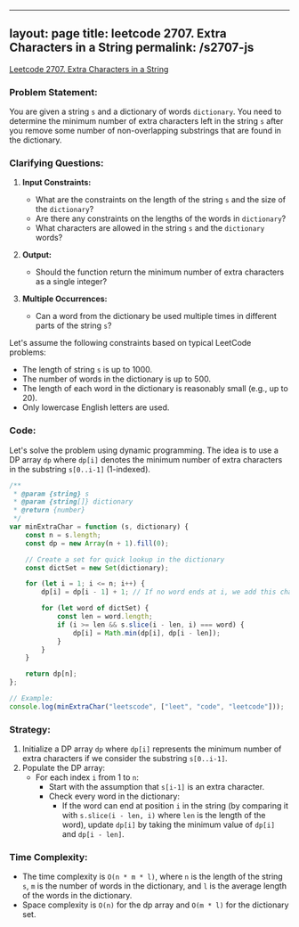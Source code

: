 
---
layout: page
title: leetcode 2707. Extra Characters in a String
permalink: /s2707-js
---
[Leetcode 2707. Extra Characters in a String](https://algoadvance.github.io/algoadvance/l2707)
### Problem Statement:
You are given a string `s` and a dictionary of words `dictionary`. You need to determine the minimum number of extra characters left in the string `s` after you remove some number of non-overlapping substrings that are found in the dictionary.

### Clarifying Questions:
1. **Input Constraints:**
    - What are the constraints on the length of the string `s` and the size of the `dictionary`?
    - Are there any constraints on the lengths of the words in `dictionary`?
    - What characters are allowed in the string `s` and the `dictionary` words?

2. **Output:**
    - Should the function return the minimum number of extra characters as a single integer?

3. **Multiple Occurrences:**
    - Can a word from the dictionary be used multiple times in different parts of the string `s`?

Let's assume the following constraints based on typical LeetCode problems:
- The length of string `s` is up to 1000.
- The number of words in the dictionary is up to 500.
- The length of each word in the dictionary is reasonably small (e.g., up to 20).
- Only lowercase English letters are used.

### Code:

Let's solve the problem using dynamic programming. The idea is to use a DP array `dp` where `dp[i]` denotes the minimum number of extra characters in the substring `s[0..i-1]` (1-indexed).

```javascript
/**
 * @param {string} s
 * @param {string[]} dictionary
 * @return {number}
 */
var minExtraChar = function (s, dictionary) {
    const n = s.length;
    const dp = new Array(n + 1).fill(0);

    // Create a set for quick lookup in the dictionary
    const dictSet = new Set(dictionary);

    for (let i = 1; i <= n; i++) {
        dp[i] = dp[i - 1] + 1; // If no word ends at i, we add this character as extra

        for (let word of dictSet) {
            const len = word.length;
            if (i >= len && s.slice(i - len, i) === word) {
                dp[i] = Math.min(dp[i], dp[i - len]);
            }
        }
    }

    return dp[n];
};

// Example:
console.log(minExtraChar("leetscode", ["leet", "code", "leetcode"]));  // Output: 1
```

### Strategy:
1. Initialize a DP array `dp` where `dp[i]` represents the minimum number of extra characters if we consider the substring `s[0..i-1]`.
2. Populate the DP array:
   - For each index `i` from 1 to `n`:
     - Start with the assumption that `s[i-1]` is an extra character.
     - Check every word in the dictionary:
       - If the word can end at position `i` in the string (by comparing it with `s.slice(i - len, i)` where `len` is the length of the word), update `dp[i]` by taking the minimum value of `dp[i]` and `dp[i - len]`.

### Time Complexity:
- The time complexity is `O(n * m * l)`, where `n` is the length of the string `s`, `m` is the number of words in the dictionary, and `l` is the average length of the words in the dictionary.
- Space complexity is `O(n)` for the dp array and `O(m * l)` for the dictionary set.